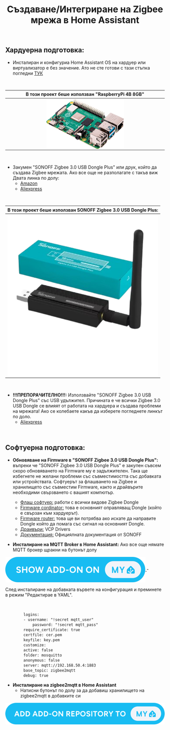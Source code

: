 <h1 align="center">Създаване/Интегриране на Zigbee мрежа в Home Assistant</h1>

<br>

##  Хардуерна подготовка:

- Инсталиран и конфигуриа Home Assistant OS на хардуер или виртуализатор е без значение. Ато не сте готови с тази стъпка погледни [ТУК](https://www.home-assistant.io/installation/)

<br>

| В този проект беше използван "RaspberryPi 4B 8GB" | 
|:--------------------:|
| <img align="center" src="../../IMG/Devices/RASP PI 4B.png" width="50%" height="50%">  |

<br>

- Закумен "SONOFF Zigbee 3.0 USB Dongle Plus" или друк, който да създава Zigbee мрежата. Ако все още не разполагате с такъв виж Двата линка по долу:
    - [Amazon](https://www.amazon.de/dp/B09KZX4WSB?ref=ppx_yo2ov_dt_b_fed_asin_title)
    - [Aliexpress](https://de.aliexpress.com/item/1005004266559661.html?spm=a2g0o.productlist.main.1.29cfYELkYELkj7&algo_pvid=d6c4c86f-f945-433c-addd-962a0da0c955&algo_exp_id=d6c4c86f-f945-433c-addd-962a0da0c955-0&pdp_npi=4%40dis%21EUR%2138.16%2120.99%21%21%2140.55%2122.30%21%402103890117306177577828936efd34%2112000028571354347%21sea%21DE%21749630241%21X&curPageLogUid=DHGOVitBimE5&utparam-url=scene%3Asearch%7Cquery_from%3A) 

<br>

| В този проект беше използван SONOFF Zigbee 3.0 USB Dongle Plus: | 
|:--------------------:|
| <img align="center" src="../../IMG/Devices/Sonoff zigbee3.0 Dongel.png" width="120%" height="90%">  |

<br>

- **!!!ПРЕПОРАЧИТЕЛНО!!!:** Използвайте  "SONOFF Zigbee 3.0 USB Dongle Plus" със USB удължител. Причината е че всички Zigbee 3.0 USB Dongle се влияят от работата на хардуера и създава проблеми на мрежата! Ако се колебаете какъв да изберете погледнете линкът по доло.
    - [Aliexpress](https://de.aliexpress.com/item/1005007442670601.html?spm=a2g0o.order_list.order_list_main.75.6e4f5c5f9wWYJ0&gatewayAdapt=glo2deu)

 <br>

##  Софтуерна подготовка:

- **Обновяване на Firmware в "SONOFF Zigbee 3.0 USB Dongle Plus":** въпреки че "SONOFF Zigbee 3.0 USB Dongle Plus" е закупен съвсем скоро обновяването на Firmware му е задължителен. Така ще избегнете не желани проблеми със съвместимостта със добавката или устройствата. Софтуерът за флашването на Zigbee и хранилището със съвместим Firmware, както и драйвърите необходими свързването с вашият компютър.
    - [Флаш софтуер:](https://zig-star.com/radio-docs/zigstar-multi-tool/#nvram-tools) работи с всички видове Zigbee Dongle
    - [Firmware cordinator:](https://github.com/Koenkk/Z-Stack-firmware/tree/master/coordinator/Z-Stack_3.x.0/bin) това е основният оправляващ Dongle (който е свързан към хардуерът).
    - [Firmware router:](https://github.com/Koenkk/Z-Stack-firmware/tree/master/router/Z-Stack_3.x.0/bin) това ще ви потрябва ако искате да направите Dongle който да помага със сигнал на основният Dongle.
    - [Драивъри:](https://www.silabs.com/developer-tools/usb-to-uart-bridge-vcp-drivers?tab=downloads) VCP Drivers
    - [Документация:](https://sonoff.tech/wp-content/uploads/2022/11/SONOFF-Zigbee-3.0-USB-dongle-plus-firmware-flashing-.pdf) Официялната документация от SONOFF


- **Инсталиране на MQTT Broker в Home Assistant:** Ако все още нямате MQTT брокер щракни на бутонът долу
<a href="https://my.home-assistant.io/redirect/supervisor_addon/?addon=core_mosquitto">
    <img align="center" src="../../IMG/Andere/button ADD-ON ON.svg" >
</a>
    - 
<br>

След инсталиране на добавката вървете на конфигурация и преминете в режим   "Редактирае в YAML".

<br>

            logins:
            - username: "!secret mqtt_user"
                password: "!secret mqtt_pass"
            require_certificate: true
            certfile: cer.pem
            keyfile: key.pem
            customize:
            active: false
            folder: mosquitto
            anonymous: false
            server: mqtt://192.168.50.4:1883
            base_topic: zigbee2mqtt
            debug: true

- **Инсталиране на zigbee2mqtt в Home Assistant**
    - Натисни бутонът по долу за да добавиш хранилището на zigbee2mqtt в добавките си
<a href="https://my.home-assistant.io/redirect/supervisor_add_addon_repository/?repository_url=https%3A%2F%2Fgithub.com%2Fzigbee2mqtt%2Fhassio-zigbee2mqtt">
    <img align="center" src="../../IMG/Andere/button ADD ADD-ON REPOSITORY TO MY.svg" >
</a>

